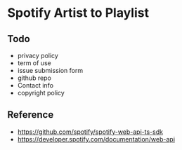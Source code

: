 # Spotify Artist to Playlist

## Todo
- privacy policy
- term of use
- issue submission form
- github repo
- Contact info
- copyright policy
  
## Reference
- https://github.com/spotify/spotify-web-api-ts-sdk
- https://developer.spotify.com/documentation/web-api